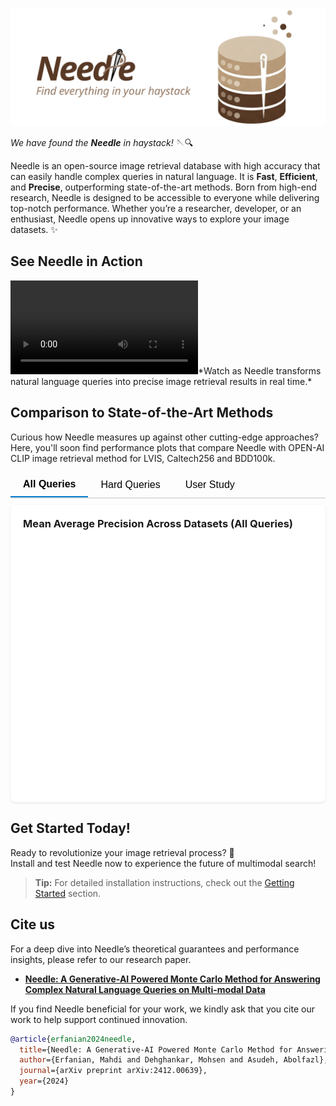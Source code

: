 <!-- Needle Banner -->
![Needle Banner](media/needle-banner-transparent.png)

<!-- Motto -->
*We have found the* ***Needle*** *in haystack!* 🪡🔍

<!-- Description -->
Needle is an open-source image retrieval database with high accuracy that can easily handle complex queries in natural language. It is **Fast**, **Efficient**, and **Precise**, outperforming state-of-the-art methods. Born from high-end research, Needle is designed to be accessible to everyone while delivering top-notch performance. Whether you’re a researcher, developer, or an enthusiast, Needle opens up innovative ways to explore your image datasets. ✨

<!-- Demonstration GIF -->
## See Needle in Action

<video controls>
  <source src="media/needle-demo.mp4" type="video/mp4">
</video>*Watch as Needle transforms natural language queries into precise image retrieval results in real time.*

## Comparison to State-of-the-Art Methods

Curious how Needle measures up against other cutting-edge approaches? Here, you'll soon find performance plots that
compare Needle with OPEN-AI CLIP image retrieval method for LVIS, Caltech256 and BDD100k.

<!DOCTYPE html>
<html lang="en">
<head>
    <meta charset="UTF-8">
    <meta name="viewport" content="width=device-width, initial-scale=1.0">
    <script src="https://cdnjs.cloudflare.com/ajax/libs/Chart.js/3.7.0/chart.min.js"></script>
    <style>
        .tabs {
            display: flex;
            margin-bottom: 10px;
            border-bottom: 2px solid #e0e0e0;
        }
        .tab-button {
            padding: 10px 20px;
            cursor: pointer;
            border: none;
            background: none;
            outline: none;
            font-size: 16px;
        }
        .tab-button.active {
            border-bottom: 2px solid #007acc;
            font-weight: bold;
        }
        .tab-content {
            display: none;
        }
        .tab-content.active {
            display: block;
        }
    </style>
    <title>Mean Average Precision Charts</title>
</head>
<body>
    <div class="tabs">
        <button class="tab-button active" id="allQueriesTab">All Queries</button>
        <button class="tab-button" id="hardQueriesTab">Hard Queries</button>
        <button class="tab-button" id="userStudyTab">User Study</button>
    </div>
    <div id="chartContainer">
        <div class="tab-content active" id="allQueriesContent">
            <div style="background: white; border-radius: 8px; padding: 20px; box-shadow: 0 1px 3px rgba(0,0,0,0.12);">
                <h3 style="margin-block-start: 0" id="chartTitle">Mean Average Precision Across Datasets (All Queries)</h3>
                <div style="height: 400px;">
                    <canvas id="allQueriesChart"></canvas>
                </div>
            </div>
        </div>
        <div class="tab-content" id="hardQueriesContent">
            <div style="background: white; border-radius: 8px; padding: 20px; box-shadow: 0 1px 3px rgba(0,0,0,0.12);">
                <h3 style="margin-block-start: 0">Mean Average Precision Across Datasets (Hard Queries)</h3>
                <div style="height: 400px;">
                    <canvas id="hardQueriesChart"></canvas>
                </div>
            </div>
        </div>
        <div class="tab-content" id="userStudyContent">
            <div style="background: white; border-radius: 8px; padding: 20px; box-shadow: 0 1px 3px rgba(0,0,0,0.12);">
                <h3 style="margin-block-start: 0">User Study Preferences</h3>
                <div style="height: 400px;">
                    <canvas id="preferenceChart"></canvas>
                </div>
            </div>
        </div>
    </div>
    <script>
        document.addEventListener('DOMContentLoaded', function () {
            // Data for All Queries Tab
            const allQueriesData = {
                labels: ['LVIS', 'Caltech256', 'BDD100K', 'COCO'],
                datasets: [
                    {
                        label: 'Needle',
                        data: [0.323, 0.966, 0.711, 0.977],
                        backgroundColor: '#c2e8c4',
                        borderColor: '#2e7d32',
                        borderWidth: 1
                    },
                    {
                        label: 'CLIP',
                        data: [0.168, 0.939, 0.670, 0.952],
                        backgroundColor: '#c7dff9',
                        borderColor: '#1565c0',
                        borderWidth: 1
                    },
                    {
                        label: 'ALIGN',
                        data: [0.207, 0.947, 0.573, 0.960],
                        backgroundColor: '#ffe1c8',
                        borderColor: '#ef6c00',
                        borderWidth: 1
                    },
                    {
                        label: 'FLAVA',
                        data: [0.180, 0.903, 0.698, 0.941],
                        backgroundColor: '#e8d1f7',
                        borderColor: '#6a1b9a',
                        borderWidth: 1
                    },
                    {
                        label: 'BLIP + MiniLM',
                        data: [0.179, 0.838, 0.610, 0.951],
                        backgroundColor: '#f9cdde',
                        borderColor: '#c2185b',
                        borderWidth: 1
                    }
                ]
            };
            const hardQueriesData = {
                labels: ['LVIS', 'Caltech256', 'BDD100K', 'COCO'],
                 datasets: [
                {
                    label: 'Needle',
                    data: [0.249, 0.687, 0.158, 0.981],
                    backgroundColor: '#c2e8c4',
                    borderColor: '#2e7d32',
                    borderWidth: 1
                },
                {
                    label: 'CLIP',
                    data: [0.078, 0.181, 0.005, 0.477],
                    backgroundColor: '#c7dff9',
                    borderColor: '#1565c0',
                    borderWidth: 1
                },
                {
                    label: 'ALIGN',
                    data: [0.129, 0.398, 0.003, 0.895],
                    backgroundColor: '#ffe1c8',
                    borderColor: '#ef6c00',
                    borderWidth: 1
                },
                {
                    label: 'FLAVA',
                    data: [0.099, 0.306, 0.036, 0.281],
                    backgroundColor: '#e8d1f7',
                    borderColor: '#6a1b9a',
                    borderWidth: 1
                },
                {
                    label: 'BLIP + MiniLM',
                    data: [0.107, 0.372, 0.144, 0.698],
                    backgroundColor: '#f9cdde',
                    borderColor: '#c2185b',
                    borderWidth: 1
                }
            ]
            };
            const allQueriesCtx = document.getElementById('allQueriesChart').getContext('2d');
            const allQueriesChart = new Chart(allQueriesCtx, {
                type: 'bar',
                data: allQueriesData,
                options: {
                    responsive: true,
                    maintainAspectRatio: false,
                    scales: {
                        y: {
                            beginAtZero: true,
                            title: {
                                display: true,
                                text: 'Mean Average Precision'
                            }
                        }
                    }
                }
            });
            const hardQueriesCtx = document.getElementById('hardQueriesChart').getContext('2d');
            const hardQueriesChart = new Chart(hardQueriesCtx, {
                type: 'bar',
                data: hardQueriesData,
                options: {
                    responsive: true,
                    maintainAspectRatio: false,
                    scales: {
                        y: {
                            beginAtZero: true,
                            title: {
                                display: true,
                                text: 'Mean Average Precision'
                            }
                        }
                    }
                }
            });
            const preferenceCtx = document.getElementById('preferenceChart').getContext('2d');
            new Chart(preferenceCtx, {
                type: 'bar',
                data: {
                    labels: ['Needle', 'CLIP', 'Both', 'Neither'],
                    datasets: [
                        {
                            label: 'Needle',
                            data: [52.52, 23.23, 14.15, 10.1],
                            backgroundColor: '#bbddf5',
                            borderColor: '#367ea4',
                            borderWidth: 1
                        }
                    ]
                },
                options: {
                    responsive: true,
                    maintainAspectRatio: false,
                    plugins: {
                        tooltip: {
                            callbacks: {
                                label: function(context) {
                                    return context.dataset.label + ': ' + context.raw + '%';
                                }
                            }
                        }
                    },
                    scales: {
                        y: {
                            beginAtZero: true,
                            max: 100,
                            title: {
                                display: true,
                                text: 'Score (%)'
                            }
                        }
                    }
                }
            });
            const allQueriesTab = document.getElementById('allQueriesTab');
            const hardQueriesTab = document.getElementById('hardQueriesTab');
            const userStudyTab = document.getElementById('userStudyTab');
            const allQueriesContent = document.getElementById('allQueriesContent');
            const hardQueriesContent = document.getElementById('hardQueriesContent');
            const userStudyContent = document.getElementById('userStudyContent');
            allQueriesTab.addEventListener('click', function () {
                allQueriesTab.classList.add('active');
                hardQueriesTab.classList.remove('active');
                userStudyTab.classList.remove('active');
                allQueriesContent.classList.add('active');
                hardQueriesContent.classList.remove('active');
                userStudyContent.classList.remove('active');
            });
            hardQueriesTab.addEventListener('click', function () {
                hardQueriesTab.classList.add('active');
                allQueriesTab.classList.remove('active');
                userStudyTab.classList.remove('active');
                hardQueriesContent.classList.add('active');
                allQueriesContent.classList.remove('active');
                userStudyContent.classList.remove('active');
            });
            userStudyTab.addEventListener('click', function () {
                userStudyTab.classList.add('active');
                allQueriesTab.classList.remove('active');
                hardQueriesTab.classList.remove('active');
                userStudyContent.classList.add('active');
                allQueriesContent.classList.remove('active');
                hardQueriesContent.classList.remove('active');
            });
        });
    </script>
</body>
</html>

<!-- Call to Action -->
## Get Started Today!
Ready to revolutionize your image retrieval process? 🚀  
Install and test Needle now to experience the future of multimodal search!

> **Tip:** For detailed installation instructions, check out the [Getting Started](getting-started.md) section.

## Cite us 

For a deep dive into Needle’s theoretical guarantees and performance insights, please refer to our research paper.
- [**Needle: A Generative-AI Powered Monte Carlo Method for Answering Complex Natural Language Queries on Multi-modal Data**](https://arxiv.org/abs/2412.00639)

If you find Needle beneficial for your work, we kindly ask that you cite our work to help support continued innovation.

```bibtex  
@article{erfanian2024needle,
  title={Needle: A Generative-AI Powered Monte Carlo Method for Answering Complex Natural Language Queries on Multi-modal Data},
  author={Erfanian, Mahdi and Dehghankar, Mohsen and Asudeh, Abolfazl},
  journal={arXiv preprint arXiv:2412.00639},
  year={2024}
}
```  

